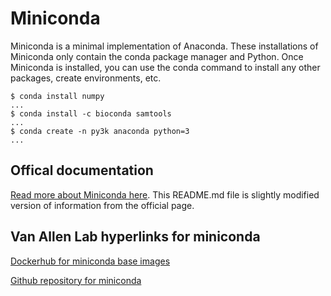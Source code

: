 # Miniconda
Miniconda is a minimal implementation of Anaconda. These installations of Miniconda only contain the conda package manager and Python. Once Miniconda is installed, you can use the conda command to install any other packages, create environments, etc. 

```
$ conda install numpy
...
$ conda install -c bioconda samtools
...
$ conda create -n py3k anaconda python=3
...
```

## Offical documentation
[Read more about Miniconda here](https://conda.io/miniconda.html). This README.md file is slightly modified version of information from the official page.

## Van Allen Lab hyperlinks for miniconda
[Dockerhub for miniconda base images](https://hub.docker.com/r/vanallenlab/miniconda/)

[Github repository for miniconda](https://github.com/vanallenlab/miniconda)
